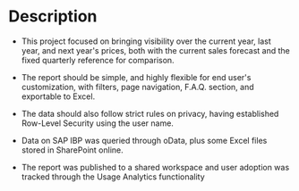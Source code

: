 # Description

- This project focused on bringing visibility over the current year, last year, and next year's prices, both with the current sales forecast and the fixed quarterly reference for comparison. 

- The report should be simple, and highly flexible for end user's customization, with filters, page navigation, F.A.Q. section, and exportable to Excel.

- The data should also follow strict rules on privacy, having established Row-Level Security using the user name. 

- Data on SAP IBP was queried through oData, plus some Excel files stored in SharePoint online.

- The report was published to a shared workspace and user adoption was tracked through the Usage Analytics functionality
